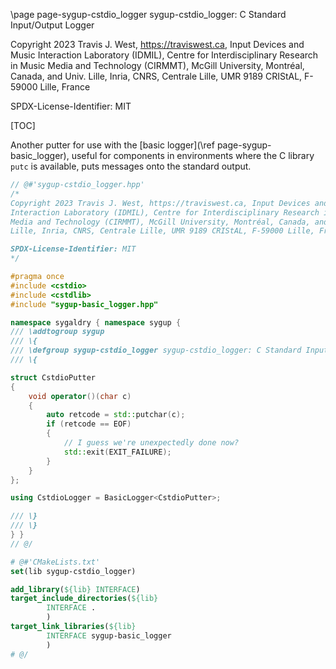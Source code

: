 \page page-sygup-cstdio_logger sygup-cstdio_logger: C Standard Input/Output Logger

Copyright 2023 Travis J. West, https://traviswest.ca, Input Devices and Music
Interaction Laboratory (IDMIL), Centre for Interdisciplinary Research in Music
Media and Technology (CIRMMT), McGill University, Montréal, Canada, and Univ.
Lille, Inria, CNRS, Centrale Lille, UMR 9189 CRIStAL, F-59000 Lille, France

SPDX-License-Identifier: MIT

[TOC]

Another putter for use with the [basic logger](\ref page-sygup-basic_logger),
useful for components in environments where the C library `putc` is available,
puts messages onto the standard output.

```cpp
// @#'sygup-cstdio_logger.hpp'
/*
Copyright 2023 Travis J. West, https://traviswest.ca, Input Devices and Music
Interaction Laboratory (IDMIL), Centre for Interdisciplinary Research in Music
Media and Technology (CIRMMT), McGill University, Montréal, Canada, and Univ.
Lille, Inria, CNRS, Centrale Lille, UMR 9189 CRIStAL, F-59000 Lille, France

SPDX-License-Identifier: MIT
*/

#pragma once
#include <cstdio>
#include <cstdlib>
#include "sygup-basic_logger.hpp"

namespace sygaldry { namespace sygup {
/// \addtogroup sygup
/// \{
/// \defgroup sygup-cstdio_logger sygup-cstdio_logger: C Standard Input/Output Logger
/// \{

struct CstdioPutter
{
    void operator()(char c)
    {
        auto retcode = std::putchar(c);
        if (retcode == EOF)
        {
            // I guess we're unexpectedly done now?
            std::exit(EXIT_FAILURE);
        }
    }
};

using CstdioLogger = BasicLogger<CstdioPutter>;

/// \}
/// \}
} }
// @/
```

```cmake
# @#'CMakeLists.txt'
set(lib sygup-cstdio_logger)

add_library(${lib} INTERFACE)
target_include_directories(${lib}
        INTERFACE .
        )
target_link_libraries(${lib}
        INTERFACE sygup-basic_logger
        )
# @/
```

